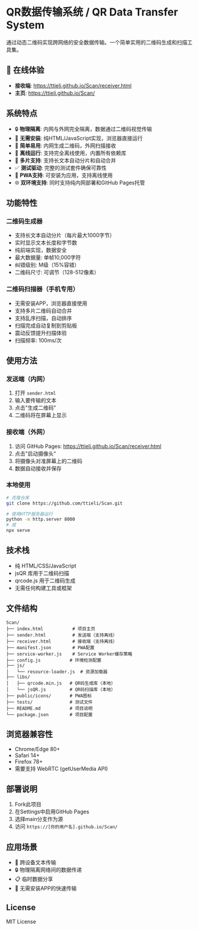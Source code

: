 # QR数据传输系统 / QR Data Transfer System

通过动态二维码实现跨网络的安全数据传输。一个简单实用的二维码生成和扫描工具集。

## 🚀 在线体验

- **接收端**: https://ttieli.github.io/Scan/receiver.html
- **主页**: https://ttieli.github.io/Scan/

## 系统特点

- 🔒 **物理隔离**: 内网与外网完全隔离，数据通过二维码视觉传输
- 📱 **无需安装**: 纯HTML/JavaScript实现，浏览器直接运行
- 🚀 **简单易用**: 内网生成二维码，外网扫描接收
- 💾 **离线运行**: 支持完全离线使用，内置所有依赖库
- 🔄 **多片支持**: 支持长文本自动分片和自动合并
- ✅ **测试驱动**: 完整的测试套件确保可靠性
- 📲 **PWA支持**: 可安装为应用，支持离线使用
- 🌐 **双环境支持**: 同时支持纯内网部署和GitHub Pages托管

## 功能特性

### 二维码生成器
- 支持长文本自动分片（每片最大1000字节）
- 实时显示文本长度和字节数
- 纯前端实现，数据安全
- 最大数据量: 单帧10,000字符
- 纠错级别: M级（15%容错）
- 二维码尺寸: 可调节（128-512像素）

### 二维码扫描器（手机专用）
- 无需安装APP，浏览器直接使用
- 支持多片二维码自动合并
- 支持乱序扫描，自动排序
- 扫描完成自动复制到剪贴板
- 震动反馈提升扫描体验
- 扫描频率: 100ms/次

## 使用方法

### 发送端（内网）
1. 打开 `sender.html`
2. 输入要传输的文本
3. 点击"生成二维码"
4. 二维码将在屏幕上显示

### 接收端（外网）
1. 访问 GitHub Pages: https://ttieli.github.io/Scan/receiver.html
2. 点击"启动摄像头"
3. 将摄像头对准屏幕上的二维码
4. 数据自动接收并保存

### 本地使用
```bash
# 克隆仓库
git clone https://github.com/ttieli/Scan.git

# 使用HTTP服务器运行
python -m http.server 8000
# 或
npx serve
```

## 技术栈
- 纯 HTML/CSS/JavaScript
- jsQR 库用于二维码扫描
- qrcode.js 用于二维码生成
- 无需任何构建工具或框架

## 文件结构

```
Scan/
├── index.html           # 项目主页
├── sender.html          # 发送端（支持离线）
├── receiver.html        # 接收端（支持离线）
├── manifest.json        # PWA配置
├── service-worker.js    # Service Worker缓存策略
├── config.js           # 环境检测配置
├── js/
│   └── resource-loader.js  # 资源加载器
├── libs/
│   ├── qrcode.min.js   # QR码生成库（本地）
│   └── jsQR.js         # QR码扫描库（本地）
├── public/icons/       # PWA图标
├── tests/              # 测试文件
├── README.md           # 项目说明
└── package.json        # 项目配置
```

## 浏览器兼容性
- Chrome/Edge 80+
- Safari 14+
- Firefox 78+
- 需要支持 WebRTC (getUserMedia API)

## 部署说明

1. Fork此项目
2. 在Settings中启用GitHub Pages
3. 选择main分支作为源
4. 访问 `https://[你的用户名].github.io/Scan/`

## 应用场景

- 📱 跨设备文本传输
- 🔒 物理隔离网络间的数据传递
- 📋 临时数据分享
- 🚀 无需安装APP的快速传输

## License

MIT License